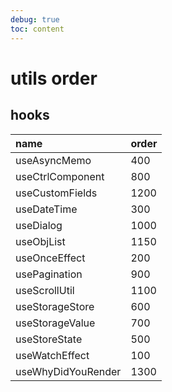 ```yaml
---
debug: true
toc: content
---
```


# utils order

## hooks

| name               | order |
| :----------------- | :---- |
| useAsyncMemo       | 400   |
| useCtrlComponent   | 800   |
| useCustomFields    | 1200  |
| useDateTime        | 300   |
| useDialog          | 1000  |
| useObjList         | 1150  |
| useOnceEffect      | 200   |
| usePagination      | 900   |
| useScrollUtil      | 1100  |
| useStorageStore    | 600   |
| useStorageValue    | 700   |
| useStoreState      | 500   |
| useWatchEffect     | 100   |
| useWhyDidYouRender | 1300  |
